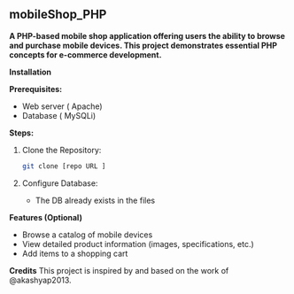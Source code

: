## mobileShop_PHP

**A PHP-based mobile shop application offering users the ability to browse and purchase mobile devices. This project demonstrates essential PHP concepts for e-commerce development.**

**Installation**

**Prerequisites:**

* Web server ( Apache)
* Database ( MySQLi)

**Steps:**

1. Clone the Repository:

   ```bash
   git clone [repo URL ]
   ```

2. Configure Database:

   - The DB already exists in the files


**Features (Optional)**

* Browse a catalog of mobile devices
* View detailed product information (images, specifications, etc.)
* Add items to a shopping cart



**Credits**
This project is inspired by and based on the work of @akashyap2013.

